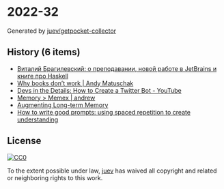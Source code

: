 # 2022-32

Generated by [juev/getpocket-collector](https://github.com/juev/getpocket-collector)

## History (6 items)

- [Виталий Брагилевский: о преподавании, новой работе в JetBrains и книге про Haskell](https://ru.hexlet.io/blog/posts/vitaliy-bragilevskiy-o-prepodavanii-novoy-rabote-v-jetbrains-napisanii-knigi-pro-haskell-i-chtenie)
- [Why books donʼt work | Andy Matuschak](https://andymatuschak.org/books/)
- [Devs in the Details: How to Create a Twitter Bot - YouTube](https://www.youtube.com/watch?v=FzvTg6sYnec)
- [Memory > Memex | andrew](https://andrewjudson.com/spaced-repitition/2022/06/03/spaced-repitition.html)
- [Augmenting Long-term Memory](http://augmentingcognition.com/ltm.html)
- [How to write good prompts: using spaced repetition to create understanding](https://andymatuschak.org/prompts/)

## License

[![CC0](https://mirrors.creativecommons.org/presskit/buttons/88x31/svg/cc-zero.svg)](https://creativecommons.org/publicdomain/zero/1.0/)

To the extent possible under law, [juev](https://github.com/juev) has waived all copyright and related or neighboring rights to this work.
